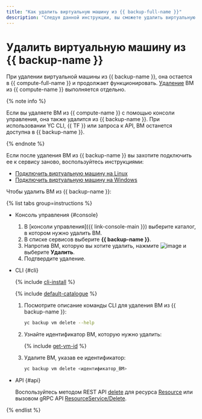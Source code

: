 ```yaml
---
title: "Как удалить виртуальную машину из {{ backup-full-name }}"
description: "Следуя данной инструкции, вы сможете удалить виртуальную машину из {{ backup-name }}."
---
```


# Удалить виртуальную машину из {{ backup-name }}

При удалении виртуальной машины из {{ backup-name }}, она остается в {{ compute-full-name }} и продолжает функционировать. [Удаление](../../compute/operations/vm-control/vm-delete.md) ВМ из {{ compute-name }} выполняется отдельно.

{% note info %}

Если вы удаляете ВМ из {{ compute-name }} с помощью консоли управления, она также удалится из {{ backup-name }}. При использовании YC CLI, {{ TF }} или запроса к API, ВМ останется доступна в {{ backup-name }}.

{% endnote %}

Если после удаления ВМ из {{ backup-name }} вы захотите подключить ее к сервису заново, воспользуйтесь инструкциями:

* [Подключить виртуальную машину на Linux](connect-vm-linux.md)
* [Подключить виртуальную машину на Windows](connect-vm-windows.md)

Чтобы удалить ВМ из {{ backup-name }}:

{% list tabs group=instructions %}

- Консоль управления {#console}

  1. В [консоли управления]({{ link-console-main }}) выберите каталог, в котором нужно удалить ВМ.
  1. В списке сервисов выберите **{{ backup-name }}**.
  1. Напротив ВМ, которую вы хотите удалить, нажмите ![image](../../_assets/console-icons/ellipsis.svg) и выберите **Удалить**.
  1. Подтвердите удаление.

- CLI {#cli}

  {% include [cli-install](../../_includes/cli-install.md) %}

  {% include [default-catalogue](../../_includes/default-catalogue.md) %}

  1. Посмотрите описание команды CLI для удаления ВМ из {{ backup-name }}:

      ```bash
      yc backup vm delete --help
      ```

  1. Узнайте идентификатор ВМ, которую нужно удалить:

      {% include [get-vm-id](../../_includes/backup/operations/get-vm-id.md) %}

  1. Удалите ВМ, указав ее идентификатор:

      ```bash
      yc backup vm delete <идентификатор_ВМ>
      ```

- API {#api}

  Воспользуйтесь методом REST API [delete](../backup/api-ref/Resource/delete.md) для ресурса [Resource](../backup/api-ref/Resource/index.md) или вызовом gRPC API [ResourceService/Delete](../backup/api-ref/grpc/resource_service.md#Delete).

{% endlist %}
